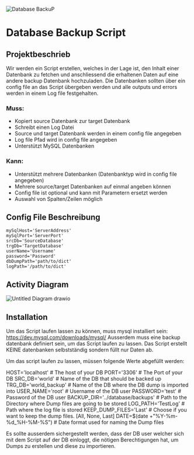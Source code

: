 
![Database BackuP](https://github.com/Laureatus/DatabaseBackupScript/assets/47870802/7f84a869-8a7f-49f9-acbd-9840c1afac97)


# Database Backup Script

## Projektbeschrieb

Wir werden ein Script erstellen, welches in der Lage ist, den Inhalt einer Datenbank zu fetchen und anschliessend die erhaltenen Daten auf eine andere backup Datenbank hochzuladen. Die Datenbanken sollten über ein config file an das Script übergeben werden und alle outputs und errors werden in einem Log file festgehalten.

### Muss:
- Kopiert source Datenbank zur target Datenbank
- Schreibt einen Log Datei
- Source und target Datenbank werden in einem config file angegeben
- Log file Pfad wird in config file angegeben
- Unterstützt MySQL Datenbanken

### Kann:
- Unterstützt mehrere Datenbanken (Datenbanktyp wird in config file angegeben)
- Mehrere source/target Datenbanken auf einmal angeben können
- Config file ist optional und kann mit Parametern ersetzt werden
- Auswahl von Spalten/Zeilen möglich

## Config File Beschreibung

```
mySqlHost='ServerAddress'
mySqlPort='ServerPort'
srcDb='SourceDatabase'
trgDb='TargetDatabase'
userName='Username'
password='Password'
dbDumpPath='path/to/dict'
logPath='/path/to/dict'
```

## Activity Diagram
![Untitled Diagram drawio](https://github.com/Laureatus/DatabaseBackupScript/assets/47870802/a8aed9d9-6a0b-4c90-9371-42e2bda35798)

## Installation

Um das Script laufen lassen zu können, muss mysql installiert sein: https://dev.mysql.com/downloads/mysql/
Ausserdem muss eine backup datenbank definiert sein, um das Script laufen zu lassen. Das Script erstellt KEINE datenbanken selbstständig sondern füllt nur Daten ab.

Um das script laufen zu lassen, müssen folgende Werte abgefüllt werden:

HOST='localhost' # The host of your DB
PORT='3306' # The Port of your DB
SRC_DB='world' # Name of the DB that should be backed up
TRG_DB='world_backup' # Name of the DB where the DB dump is imported into
USER_NAME='root' # Username of the DB user
PASSWORD='test' # Password of the DB user
BACKUP_DIR='../database/backups' # Path to the Directory where Dump files are going to be stored
LOG_PATH='TestLog' # Path where the log file is stored
KEEP_DUMP_FILES='Last' # Choose if you want to keep the dump files. [All, None, Last]
DATE=$(date +"%Y-%m-%d_%H-%M-%S") # Date format used for naming the Dump files

Es sollte ausserdem sichergestellt werden, dass der DB user welcher sich mit dem Script auf der DB einloggt, die nötigen Berechtigungen hat, um Dumps zu erstellen und diese zu importieren.
